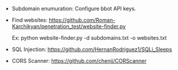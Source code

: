

* Subdomain enumuration: Configure bbot API keys.

* Find websites:  https://github.com/Roman-Karchikyan/penetration_test/website-finder.py

  Ex: python website-finder.py -d subdomains.txt -o websites.txt

* SQL Injection:  https://github.com/HernanRodriguez1/SQLi_Sleeps
* CORS Scanner:   https://github.com/chenjj/CORScanner
